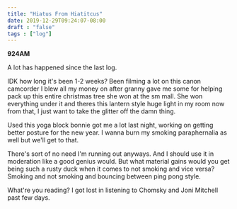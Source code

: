 ```yaml
---
title: "Hiatus From Hiatitcus"
date: 2019-12-29T09:24:07-08:00
draft : "false"
tags : ["log"]
---
```


**924AM**

A lot has happened since the last log.

<!--more-->

IDK how long it's been 1-2 weeks? Been filming a lot on this canon camcorder I blew all my money on after granny gave me some for helping pack up this entire christmas tree she won at the sm mall. She won everything under it and theres this lantern style huge light in my room now from that, I just want to take the glitter off the damn thing.  

Used this yoga block bonnie got me a lot last night, working on getting better posture for the new year. I wanna burn my smoking paraphernalia as well but we'll get to that.

There's sort of no need I'm running out anyways. And I should use it in moderation like a good genius would. But what material gains would you get being such a rusty duck when it comes to not smoking and vice versa? Smoking and not smoking and bouncing between ping pong style.

What're you reading? I got lost in listening to Chomsky and Joni Mitchell past few days.

<!--
1 read

2 write

3 music

4 sing

5 YT Vizzies

6 P Call

7 Dance workout

8 POLIW.AT Blog

9 Archive

10 FF L&L

11 Friends & Fam

12 Love & Legacy

 -->

